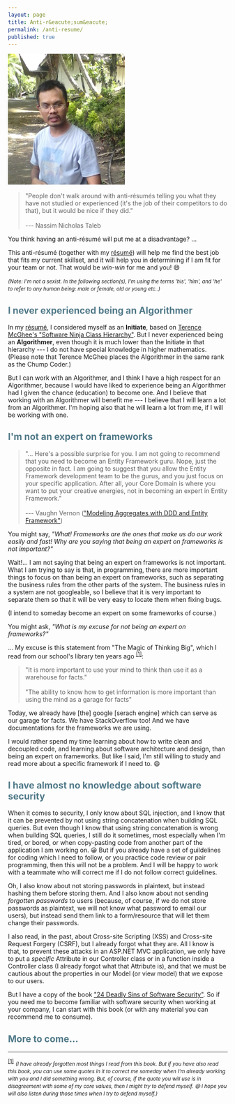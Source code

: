 ```yaml
---
layout: page
title: Anti-r&eacute;sum&eacute;
permalink: /anti-resume/
published: true
---
```


<style>
  h2 {
    color: #507988;
  }
</style>


<div class="float-right">
  <img src="/images/Jboy2017-Anti-Resume.jpg" title="Jboy2017-Anti-Resume" alt="Jboy2017-Anti-Resume" height="300" />
</div>


> "People don't walk around with anti-r&eacute;sum&eacute;s telling you what they have not studied or experienced (it's the job of their competitors to do that), but it would be nice if they did."
<br /><br />
> --- Nassim Nicholas Taleb



You think having an anti-r&eacute;sum&eacute; will put me at a disadvantage? ...

This anti-r&eacute;sum&eacute; (together with my [r&eacute;sum&eacute;](/resume/)) will help me find the best job that fits my current skillset, and it will help you in determining if I am fit for your team or not. That would be _win-win_ for me and you! :smile:



<!-- [I also think that antiresume matches with this idea of TDD, or writing tests] -->

<small>_(Note: I'm not a sexist. In the following section(s), I'm using the terms 'his', 'him', and 'he' to refer to any human being: male or female, old or young etc..)_</small>

## **I never experienced being an Algorithmer**

In my [r&eacute;sum&eacute;](/resume#im-an-initiate), I considered myself as an **Initiate**, based on [Terence McGhee's "Software Ninja Class Hierarchy"](https://terencemcghee.com/Articles/Tech/2015/10/25/1D0C454A70AC3AEF01BB1BAAD94C8753.html). But I never experienced being an **Algorithmer**, even though it is much lower than the Initiate in that hierarchy --- I do not have special knowledge in higher mathematics. (Please note that Terence McGhee places the Algorithmer in the same rank as the Chump Coder.)

But I can work with an Algorithmer, and I think I have a high respect for an Algorithmer, because I would have liked to experience being an Algorithmer had I given the chance (education) to become one. And I believe that working with an Algorithmer will benefit me --- I believe that I will learn a lot from an Algorithmer. I'm hoping also that he will learn a lot from me, if I will be working with one.


## **I'm not an expert on frameworks**

> "... Here's a possible surprise for you. I am not going to recommend that you need to become an Entity Framework guru. Nope, just the opposite in fact. I am going to suggest that you allow the Entity Framework development team to be the gurus, and you just focus on your specific application. After all, your Core Domain is where you want to put your creative energies, not in becoming an expert in Entity Framework."
<br /><br />
> --- Vaughn Vernon (["Modeling Aggregates with DDD and Entity Framework"](https://vaughnvernon.co/?p=879))


You might say, _"What! Frameworks are the ones that make us do our work easily and fast! Why are you saying that being an expert on frameworks is not important?"_

Wait!... I am not saying that being an expert on frameworks is not important. What I am trying to say is that, in programming, there are more important things to focus on than being an expert on frameworks, such as separating the business rules from the other parts of the system. The business rules in a system are not googleable, so I believe that it is very important to separate them so that it will be very easy to locate them when fixing bugs.

(I intend to someday become an expert on some frameworks of course.)

You might ask, _"What is my excuse for not being an expert on frameworks?"_

... My excuse is this statement from "The Magic of Thinking Big", which I read from our school's library ten years ago
<sup id="footnote-indicator-1">[[1]](#footnote-1)</sup>:

> "It is more important to use your mind to think than use it as a warehouse for facts."
<br /><br />
> "The ability to know how to get information is more important than using the mind as a garage for facts"


Today, we already have [the] google [serach engine] which can serve as our garage for facts. We have StackOverflow too! And we have documentations for the frameworks we are using.

I would rather spend my time learning about how to write clean and decoupled code, and learning about software architecture and design, than being an expert on frameworks. But like I said, I'm still willing to study and read more about a specific framework if I need to. :smile:

## **I have almost no knowledge about software security**

When it comes to security, I only know about SQL injection, and I know that it can be prevented by not using string concatenation when building SQL queries. But even though I know that using string concatenation is wrong when building SQL queries, I still do it sometimes, most especially when I'm tired, or bored, or when copy-pasting code from another part of the application I am working on. :grinning: But if you already have a set of guildelines for coding which I need to follow, or you practice code review or pair programming, then this will not be a problem. And I will be happy to work with a teammate who will correct me if I do not follow correct guidelines.

Oh, I also know about not storing passwords in plaintext, but instead hashing them before storing them. And I also know about not sending _forgotten passwords_ to users (because, of course, if we do not store passwords as plaintext, we will not know what password to email our users), but instead send them link to a form/resource that will let them change their passwords.

I also read, in the past, about Cross-site Scripting (XSS) and Cross-site Request Forgery (CSRF), but I already forgot what they are. All I know is that, to prevent these attacks in an ASP.NET MVC application, we only have to put a _specific_ Attribute in our Controller class or in a function inside a Controller class (I already forgot what that Attribute is), and that we must be cautious about the properties in our Model (or view model) that we expose to our users.

But I have a copy of the book ["24 Deadly Sins of Software Security"](https://www.bookdepository.com/book/9780071626750?a_aid=jflaga). So if you need me to become familiar with software security when working at your company, I can start with this book (or with any material you can recommend me to consume).



## **More to come...**





--------------------

<sup id="footnote-1">[[1]](#footnote-indicator-1)</sup> <small>_(I have already forgotten most things I read from this book. But if you have also read this book, you can use some quotes in it to correct me someday when I'm already working with you and I did something wrong. But, of course, if the quote you will use is in disagreement with some of my core values, then I might try to defend myself. :smile: I hope you will also listen during those times when I try to defend myself.)_</small>



<!--

And I intend to be a expert on some frameworks someday.



Since about ten years ago I am influenced by this statement from "The Magic of Thinking Big"
<sup id="footnote-indicator-1">[[1]](#footnote-1)</sup>:

> "It is more important to use your mind to think than use it as a warehouse for facts."
<br /><br />
> "The ability to know how to get information is more important than using the mind as a garage for facts"


Today, we already have google which which can serve as our garage for facts. We have StackOverflow too!



Then when my first employer made us study DDD, and I learned about what they call having a _ubiquitous language_ between the business people and the programmers, and using the _ubiquituos language_ when creating the domain model, I _began_ to realize that this domain model thing is a very important part of a software system.




> uncle bob martin on web servers and databases and frameworks

As much as possible, I want to decouple my code from frameworks.
Of course that is not always possible if I will be working on existing projects.

You can hire me to _help_ you decouple your code from frameworks...


Please note that in my [Open Application Letter](/open-application-letter/), I never applied for a job where expertise in specific frameworks is needed. I only applied for jobs where the major tasks involves decoupling the business rules from frameworks. (Of course I understand that there are frameworks/libraries that we have to couple with the business rules, such as the standard libraries in Java or .NET.) If you need expertise in specific frameworks, I am not fit for that job, at least for now.



I have a considerable amount of knowledge about frameworks and their uses, but for now, I want to concentrate on creating domain models (and decoupling them from frameworks). I will just spend time to become am expert on frameworks later.



### Focused on separating the business logic from other parts of the system

Being influenced by people who promote DDD (Note: I only know a little about DDD), I am the kind of person who _would like to_ focus on learning about the domain of the business... and modeling that domain intead on focusing on the specifics of the frameworks or libraries being used in the software system I am involved in...

Giving more focus on the domain will help remove mistakes that 

If you will hire me to be part of a team that will make software from the start --- I believe that structuring a software project so that the business rules (or the domain model) is separated from the other parts of the software system is a very good way to start a project, even if the current state of the project is not yet very complex, because, as what Jimmy Bogard said in his talk "Crafting Wicked Domain Models", many software will become complex even if it did not start as complex.




If your team is still in the stage of being framework-focused, I might not work well with them. Except maybe if you want someone to be influential into making your team business-focused.

If I am hired I plan to spend at least half of my time (during the first few weeks or months) learning about the business and half of the time learning about the specific frameworks/libraries/technologies your team is using.

If I will 





### I'm the kind of person who is not comfortable accepting praise if I am not very confident about the project I'm working on. 







### I work very well, even during trying hours, _only if_ there is rapid feedback from the system I am working on

I'm a patient kind of man, I think, but I sometimes get impatient especially when it takes so much time to fix a problem which I think should be very easy to fix.

This impatience will be bolstered when it takes too long a time before I can be able to see whether the code I just wrote works or not.

A very long compilation time might be one of the reasons for a very slow feedback.

This problem can be solved if your system allows me to write fast (not slow) unit tests. So if I can write fast unit tests, this will not be a problem.

If the unit tests of your system run very slow, you might be interested in hiring me to _help_ fix the running time of your unit tests. Please note that I used the word _"help"_ because I will be needing the help of _at least_ one of your developers who is already very familiar with the system whose unit tests' running time you want to fix. It might be possible for me to fix it alone, but it will take way too much time and will give me (and you) too much unecessary frustrations if you allow me to do it alone.






### Wehn I get frustrated

when i get frustrated I sometimes think this: let those who make the mess be the ones to clean the mess. DOn't let them work on new projects unless they first clean up the mess that they made. If you want other people to clean up the mess that someone else made, be sure to pay him more that what you paid the one who made the mess.





### I sometimes get frustrated whn I know that something is wrong and I cannot do anything about it

It would be great if there is some kind of something where I am allowed to say it if I think we are doing something wrong, make suggestions as to how to solve it, and do that to solve it.

I will get frustrated sometime, or maybe oftentimes, when I know that we can do better with things but we are not doing something about it.


I would like to suggest that there be a system where a programmer can be able to raise his concerns about the existing code base if he thinks that there is something wrong in the system... and that we do something about it, or at least plan to do something about it.... to fix it later... because if a team does not do this, it seems to me that we are being dishonest to our employer, and to our clients.





It gives me this feeling that the memebers of the team do not seem to care.

It would be great if your company have this kind of system where I can be able to voice my opinion, for example, when I see something that we are doing which is bad. 

This kind of system will breed trust to each member of the team...


I don't want to play the blaming game because I don't know what my coleauges, managers or employer in the past were experiencings when they decided to do things the way they did them.


If you want to hear examples about this please ask me during the interview.


I understand that there are times when I don't need to ask for permission when I do something which I think will benefit my employers or my coleagues, but I just don't want to play politics, so I have to ask for permission about these things before I get hired.


Examples:

not decoupled code that I need to test

using RxJava






### I have almost no experience deploying things


But a coleague of mine once said that it is just almost the same as clicking the build button in an IDE. 

So if I am tasked of deployment and no one else is to guide me, I will just google how to do it. :smile:



### I only have basic knowledge about functional programming

All I know about functional programming is that the use of assignment is forbidden/discouraged and that there is heavy use of recursion.



### I know nothing about estimating

Today, the only method I have to honestly estimate the time to be spent to finish a project is to do at least two of the most important features of the app, then use the time spent on those two features to estimate the time that will be spent on the whole project.



### Cannot work on Android, except

I cannot work on Android projects for my next job because I promised my current employer that I will not be working on an Android project in my next job... except when I will be hired in _helping_ decouple your business (core) layer from the presentation layer or data layer or other layers in your system, because in that case, I will not be involved in working on the Android framework specific parts of project.



### I sometimes think about justice (seek for justice)


Let those who produced messy code be the ones to fix them. Don't give them another project to start until they fix their mess.

Well, I am very bold in saying that because I never experienced being involved in a software project from the very start. I only experienced in the maintenance mode of software projects.

But, as every adult might have already realized, we do not always get justice in this life. So I intend to help those who experience injustice by helping them fix the mess that was the result of it's creators' abandonment.

But if the creators of the system did not abandon their work, and is still working on it right now, and they know that it is a mess but do not know how to fix it, I am also willing to help.

You see, I believe in a personal Designer of the universe --- a Designer who is still cares about his creation (even though his creation do not seem to care about him)

But of course in the real world, that does not always happen.

I think I can help in fixing messy software. I'm now Micheal Feathers so if the mess is very big already, I might not be able to fix it. If it is still small and 






Please note that I only read 





### I almost wanted to give up on software development in the past

In my first job, I was very excited

  -  leaned about twitter ...


In my second job


So i will not work with you unless I'll be working in a new project where I will have influence about he structure/architecture of the project, or I will be working on an existing project that does not look like it was abandoned by it's designers, or I will be fixing an existing mess.... AND I can mentor the next person that will someday take care of the project I am currently working on (Or the current best designers in you company will mentor me)


Being influenced by people who promote DDD (Note: I only know a little about DDD), I already got past being a framework-focused developer to being a business-model-focused developer.

If your team is still in the stage of being framework-focused, I might not work well with them. Except maybe if you want someone to be influential into making your team business-focused.




### I have a hidden agenda

I want to help spread this idea of professionalism in the sovtware development comunity.




### I'm not very patient wehn working with the UI

I'm not very good with UI. But I can manage to workin with UIs if I need to work on them.

But if I will be working with a visual designer, I believe that he will not be having a problem working with me beause I intend to decouple my code from the UI so that my code will not be very affected with UI changes and UI changes will not affect so much my code.




### I don't know how to do this CQRS and Event Sourcing thing

... even thought I think this will have a very important role in the next few years


--------------------


**_If you are looking for my [Resum&eacute;](/resume/), you can view it [here](/resume/)_**



 -->